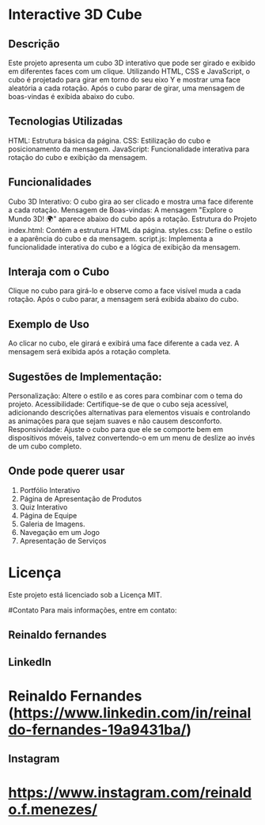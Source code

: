 # Interactive 3D Cube

## Descrição
Este projeto apresenta um cubo 3D interativo que pode ser girado e exibido em diferentes faces com um clique. Utilizando HTML, CSS e JavaScript, o cubo é projetado para girar em torno do seu eixo Y e mostrar uma face aleatória a cada rotação. Após o cubo parar de girar, uma mensagem de boas-vindas é exibida abaixo do cubo.

## Tecnologias Utilizadas
 HTML: Estrutura básica da página.
 CSS: Estilização do cubo e posicionamento da mensagem.
 JavaScript: Funcionalidade interativa para rotação do cubo e exibição da mensagem.

## Funcionalidades
Cubo 3D Interativo: O cubo gira ao ser clicado e mostra uma face diferente a cada rotação.
Mensagem de Boas-vindas: A mensagem "Explore o Mundo 3D! 🌍" aparece abaixo do cubo após a rotação.
Estrutura do Projeto
index.html: Contém a estrutura HTML da página.
styles.css: Define o estilo e a aparência do cubo e da mensagem.
script.js: Implementa a funcionalidade interativa do cubo e a lógica de exibição da mensagem.

## Interaja com o Cubo

Clique no cubo para girá-lo e observe como a face visível muda a cada rotação. Após o cubo parar, a mensagem será exibida abaixo do cubo.

## Exemplo de Uso
Ao clicar no cubo, ele girará e exibirá uma face diferente a cada vez. A mensagem será exibida após a rotação completa.

## Sugestões de Implementação:
Personalização: Altere o estilo e as cores para combinar com o tema do projeto.
Acessibilidade: Certifique-se de que o cubo seja acessível, adicionando descrições alternativas para elementos visuais e controlando as animações para que sejam suaves e não causem desconforto.
Responsividade: Ajuste o cubo para que ele se comporte bem em dispositivos móveis, talvez convertendo-o em um menu de deslize ao invés de um cubo completo.

## Onde pode querer usar 
1. Portfólio Interativo
2. Página de Apresentação de Produtos
3. Quiz Interativo
4. Página de Equipe
5. Galeria de Imagens.
6. Navegação em um Jogo
7. Apresentação de Serviços

# Licença
Este projeto está licenciado sob a Licença MIT.

#Contato
Para mais informações, entre em contato:

## Reinaldo fernandes

## LinkedIn
# Reinaldo Fernandes (https://www.linkedin.com/in/reinaldo-fernandes-19a9431ba/)

## Instagram
# https://www.instagram.com/reinaldo.f.menezes/
